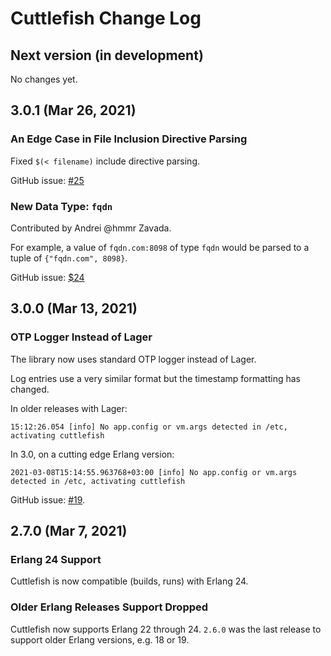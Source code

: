 # Cuttlefish Change Log

## Next version (in development)

No changes yet.


## 3.0.1 (Mar 26, 2021)

### An Edge Case in File Inclusion Directive Parsing

Fixed `$(< filename)` include directive parsing.

GitHub issue: [#25](https://github.com/Kyorai/cuttlefish/pull/25)

### New Data Type: `fqdn`

Contributed by Andrei @hmmr Zavada.

For example, a value of `fqdn.com:8098` of type `fqdn` would be parsed
to a tuple of `{"fqdn.com", 8098}`.

GitHub issue: [$24](https://github.com/Kyorai/cuttlefish/pull/24)


## 3.0.0 (Mar 13, 2021)

### OTP Logger Instead of Lager

The library now uses standard OTP logger instead of Lager.

Log entries use a very similar format but the timestamp
formatting has changed.

In older releases with Lager:

```
15:12:26.054 [info] No app.config or vm.args detected in /etc, activating cuttlefish
```

In 3.0, on a cutting edge Erlang version:

```
2021-03-08T15:14:55.963768+03:00 [info] No app.config or vm.args detected in /etc, activating cuttlefish
```

GitHub issue: [#19](https://github.com/Kyorai/cuttlefish/issues/19).


## 2.7.0 (Mar 7, 2021)

### Erlang 24 Support

Cuttlefish is now compatible (builds, runs) with Erlang 24.

### Older Erlang Releases Support Dropped

Cuttlefish now supports Erlang 22 through 24. `2.6.0` was the last
release to support older Erlang versions, e.g. 18 or 19.
